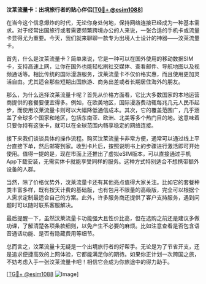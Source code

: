 **汶莱流量卡：出境旅行者的贴心伴侣[[TG💪+ @esim1088](https://t.me/s/esim1088)]**

在当今这个信息爆炸的时代，无论你身处何地，保持网络连接已经成为一种基本需求。对于经常出国旅行或者需要频繁跨境办公的人来说，一张合适的手机卡或流量卡显得尤为重要。今天，我们就来聊聊一款专为出境人士设计的神器——汶莱流量卡。

首先，什么是汶莱流量卡？简单来说，它是一种可以在国外使用的移动数据SIM卡，支持高速上网，让你在国外也能轻松刷社交媒体、查看邮件、导航地图以及视频通话等。相比传统的国际漫游服务，汶莱流量卡不仅价格实惠，而且使用更加灵活自由。尤其适合那些短期出国旅游、商务出差或者长期居住海外的朋友。

那么，为什么选择汶莱流量卡呢？首先从价格方面看，它比大多数国家的本地运营商提供的套餐要便宜得多。例如，在欧美地区，国际漫游费动辄每兆几元人民币起步，而使用汶莱流量卡则可以大幅降低通信成本。其次，它的覆盖范围广，几乎涵盖了全球多个国家和地区，包括东南亚、欧洲、北美等多个热门目的地。这意味着只要你持有这张卡，就可以在全球范围内畅享稳定的网络连接。

接下来我们谈谈具体的操作流程。购买汶莱流量卡非常方便，通常可以通过线上平台直接下单，然后邮寄到家。收到卡片后，按照说明书上的步骤进行激活即可开始使用。值得一提的是，现在市面上还推出了虚拟eSIM版本，可以直接通过手机App下载安装，无需实体卡就能享受同样的服务。这种方式特别适合不想携带额外设备的人群。

当然，除了价格优势外，汶莱流量卡还有其他亮点值得大家关注。比如它的套餐种类丰富多样，既有按天计费的基础版，也有包月不限量的高级版，完全可以根据个人需求定制最适合自己的方案。此外，许多服务商还提供了客户支持服务，遇到问题时可以随时联系客服解决。

最后提醒一下，虽然汶莱流量卡功能强大且性价比高，但在选购之前还是建议多做功课，了解清楚各项条款细则，以免产生不必要的麻烦。比如注意查看是否包含语音通话功能、是否有隐藏费用等细节。

总而言之，汶莱流量卡无疑是一个出境旅行者的好帮手。无论是为了节省开支，还是追求便捷高效的上网体验，它都能满足你的期待。如果你正计划一次跨国之旅，不妨考虑入手一张汶莱流量卡吧！相信它会成为你旅途中的得力助手。

[[TG💪+ @esim1088](https://t.me/s/esim1088) ![Image](https://i.postimg.cc/4NQfJmqS/Snipaste-2025-05-13-00-14-12.png)]
